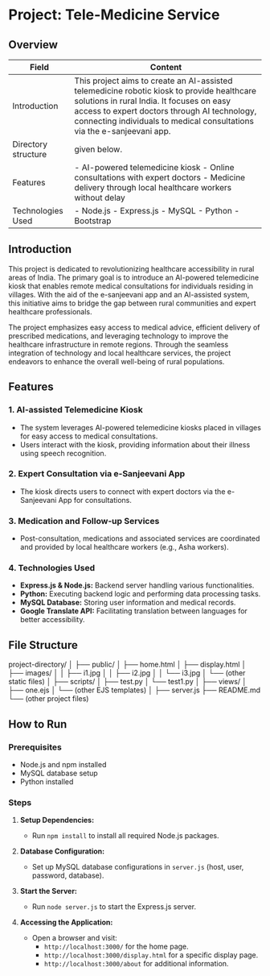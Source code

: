 # Project: Tele-Medicine Service

## Overview

| Field                | Content                                                   |
|----------------------|-----------------------------------------------------------|
| Introduction         | This project aims to create an AI-assisted telemedicine robotic kiosk to provide healthcare solutions in rural India. It focuses on easy access to expert doctors through AI technology, connecting individuals to medical consultations via the e-sanjeevani app. |
|Directory structure   | given below. | 
| Features             | - AI-powered telemedicine kiosk - Online consultations with expert doctors - Medicine delivery through local healthcare workers without delay |
| Technologies Used    | - Node.js - Express.js - MySQL - Python - Bootstrap |

## Introduction

This project is dedicated to revolutionizing healthcare accessibility in rural areas of India. The primary goal is to introduce an AI-powered telemedicine kiosk that enables remote medical consultations for individuals residing in villages. With the aid of the e-sanjeevani app and an AI-assisted system, this initiative aims to bridge the gap between rural communities and expert healthcare professionals.

The project emphasizes easy access to medical advice, efficient delivery of prescribed medications, and leveraging technology to improve the healthcare infrastructure in remote regions. Through the seamless integration of technology and local healthcare services, the project endeavors to enhance the overall well-being of rural populations.

## Features

### 1. AI-assisted Telemedicine Kiosk
- The system leverages AI-powered telemedicine kiosks placed in villages for easy access to medical consultations.
- Users interact with the kiosk, providing information about their illness using speech recognition.

### 2. Expert Consultation via e-Sanjeevani App
- The kiosk directs users to connect with expert doctors via the e-Sanjeevani App for consultations.

### 3. Medication and Follow-up Services
- Post-consultation, medications and associated services are coordinated and provided by local healthcare workers (e.g., Asha workers).

### 4. Technologies Used
- **Express.js & Node.js:** Backend server handling various functionalities.
- **Python:** Executing backend logic and performing data processing tasks.
- **MySQL Database:** Storing user information and medical records.
- **Google Translate API:** Facilitating translation between languages for better accessibility.

## File Structure
project-directory/
│
├── public/
│   ├── home.html
│   ├── display.html
│   ├── images/
│   │   ├── i1.jpg
│   │   ├── i2.jpg
│   │   └── i3.jpg
│   └── (other static files)
│
├── scripts/
│   ├── test.py
│   └── test1.py
│
├── views/
│   ├── one.ejs
│   └── (other EJS templates)
│
├── server.js
├── README.md
└── (other project files)



## How to Run

### Prerequisites
- Node.js and npm installed
- MySQL database setup
- Python installed

### Steps
1. **Setup Dependencies:**
   - Run `npm install` to install all required Node.js packages.

2. **Database Configuration:**
   - Set up MySQL database configurations in `server.js` (host, user, password, database).

3. **Start the Server:**
   - Run `node server.js` to start the Express.js server.

4. **Accessing the Application:**
   - Open a browser and visit:
     - `http://localhost:3000/` for the home page.
     - `http://localhost:3000/display.html` for a specific display page.
     - `http://localhost:3000/about` for additional information.
